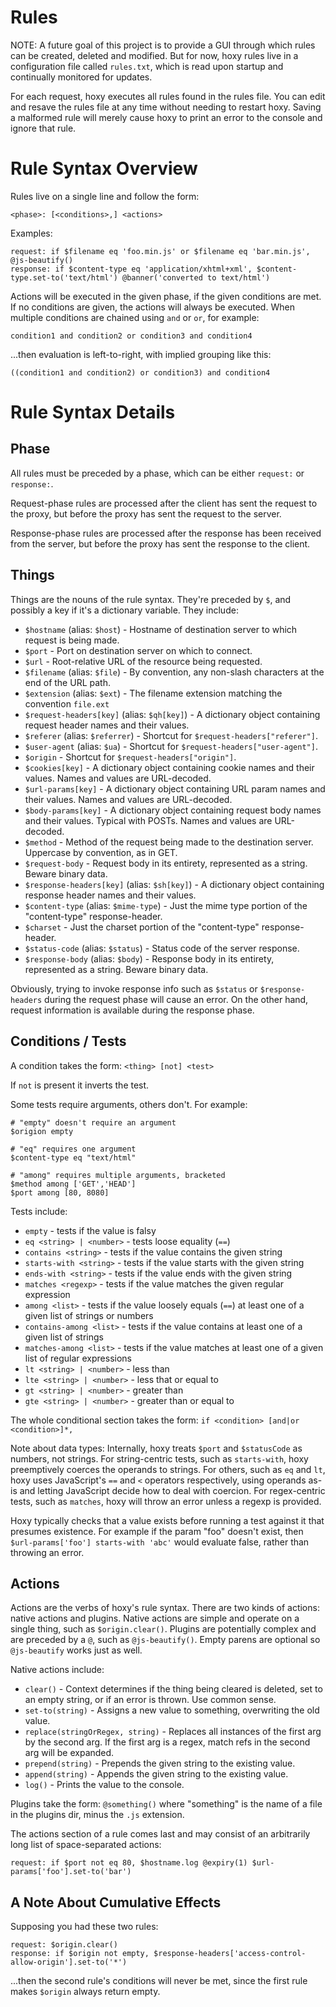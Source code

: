 Rules
=====

NOTE: A future goal of this project is to provide a GUI through which rules can be created, deleted and modified. But for now, hoxy rules live in a configuration file called `rules.txt`, which is read upon startup and continually monitored for updates.

For each request, hoxy executes all rules found in the rules file. You can edit and resave the rules file at any time without needing to restart hoxy. Saving a malformed rule will merely cause hoxy to print an error to the console and ignore that rule.

Rule Syntax Overview
====================

Rules live on a single line and follow the form:

    <phase>: [<conditions>,] <actions>

Examples:

    request: if $filename eq 'foo.min.js' or $filename eq 'bar.min.js', @js-beautify()
    response: if $content-type eq 'application/xhtml+xml', $content-type.set-to('text/html') @banner('converted to text/html')

Actions will be executed in the given phase, if the given conditions are met. If no conditions are given, the actions will always be executed. When multiple conditions are chained using `and` or `or`, for example:

    condition1 and condition2 or condition3 and condition4

...then evaluation is left-to-right, with implied grouping like this:

    ((condition1 and condition2) or condition3) and condition4

Rule Syntax Details
===================

Phase
-----

All rules must be preceded by a phase, which can be either `request:` or `response:`.

Request-phase rules are processed after the client has sent the request to the proxy, but before the proxy has sent the request to the server.

Response-phase rules are processed after the response has been received from the server, but before the proxy has sent the response to the client.

Things
------

Things are the nouns of the rule syntax. They're preceded by `$`, and possibly a key if it's a dictionary variable. They include:

* `$hostname` (alias: `$host`) - Hostname of destination server to which request is being made.
* `$port` - Port on destination server on which to connect.
* `$url` - Root-relative URL of the resource being requested.
* `$filename` (alias: `$file`) - By convention, any non-slash characters at the end of the URL path.
* `$extension` (alias: `$ext`) - The filename extension matching the convention `file.ext`
* `$request-headers[key]` (alias: `$qh[key]`) - A dictionary object containing request header names and their values.
* `$referer` (alias: `$referrer`) - Shortcut for `$request-headers["referer"]`.
* `$user-agent` (alias: `$ua`) - Shortcut for `$request-headers["user-agent"]`.
* `$origin` - Shortcut for `$request-headers["origin"]`.
* `$cookies[key]` - A dictionary object containing cookie names and their values. Names and values are URL-decoded.
* `$url-params[key]` - A dictionary object containing URL param names and their values. Names and values are URL-decoded.
* `$body-params[key]` - A dictionary object containing request body names and their values. Typical with POSTs. Names and values are URL-decoded.
* `$method` - Method of the request being made to the destination server. Uppercase by convention, as in GET.
* `$request-body` - Request body in its entirety, represented as a string. Beware binary data.
* `$response-headers[key]` (alias: `$sh[key]`) - A dictionary object containing response header names and their values.
* `$content-type` (alias: `$mime-type`) - Just the mime type portion of the "content-type" response-header.
* `$charset` - Just the charset portion of the "content-type" response-header.
* `$status-code` (alias: `$status`) - Status code of the server response.
* `$response-body` (alias: `$body`) - Response body in its entirety, represented as a string. Beware binary data.

Obviously, trying to invoke response info such as `$status` or `$response-headers` during the request phase will cause an error. On the other hand, request information is available during the response phase.

Conditions / Tests
----------

A condition takes the form: `<thing> [not] <test>`

If `not` is present it inverts the test.

Some tests require arguments, others don't. For example:

    # "empty" doesn't require an argument
    $origion empty

    # "eq" requires one argument
    $content-type eq "text/html"

    # "among" requires multiple arguments, bracketed
    $method among ['GET','HEAD']
    $port among [80, 8080]

Tests include:

* `empty` - tests if the value is falsy
* `eq <string> | <number>` - tests loose equality (`==`)
* `contains <string>` - tests if the value contains the given string
* `starts-with <string>` - tests if the value starts with the given string
* `ends-with <string>` - tests if the value ends with the given string
* `matches <regexp>` - tests if the value matches the given regular expression
* `among <list>` - tests if the value loosely equals (`==`) at least one of a given list of strings or numbers
* `contains-among <list>` - tests if the value contains at least one of a given list of strings
* `matches-among <list>` - tests if the value matches at least one of a given list of regular expressions
* `lt <string> | <number>` - less than
* `lte <string> | <number>` - less that or equal to
* `gt <string> | <number>` - greater than
* `gte <string> | <number>` - greater than or equal to

The whole conditional section takes the form: `if <condition> [and|or <condition>]*,`

Note about data types: Internally, hoxy treats `$port` and `$statusCode` as numbers, not strings. For string-centric tests, such as `starts-with`, hoxy preemptively coerces the operands to strings. For others, such as `eq` and `lt`, hoxy uses JavaScript's `==` and `<` operators respectively, using operands as-is and letting JavaScript decide how to deal with coercion. For regex-centric tests, such as `matches`, hoxy will throw an error unless a regexp is provided.

Hoxy typically checks that a value exists before running a test against it that presumes existence. For example if the param "foo" doesn't exist, then `$url-params['foo'] starts-with 'abc'` would evaluate false, rather than throwing an error.

Actions
-------

Actions are the verbs of hoxy's rule syntax. There are two kinds of actions: native actions and plugins. Native actions are simple and operate on a single thing, such as `$origin.clear()`. Plugins are potentially complex and are preceded by a `@`, such as `@js-beautify()`. Empty parens are optional so `@js-beautify` works just as well.

Native actions include:

* `clear()` - Context determines if the thing being cleared is deleted, set to an empty string, or if an error is thrown. Use common sense.
* `set-to(string)` - Assigns a new value to something, overwriting the old value.
* `replace(stringOrRegex, string)` - Replaces all instances of the first arg by the second arg. If the first arg is a regex, match refs in the second arg will be expanded.
* `prepend(string)` - Prepends the given string to the existing value.
* `append(string)` - Appends the given string to the existing value.
* `log()` - Prints the value to the console.

Plugins take the form: `@something()` where "something" is the name of a file in the plugins dir, minus the `.js` extension.

The actions section of a rule comes last and may consist of an arbitrarily long list of space-separated actions:

    request: if $port not eq 80, $hostname.log @expiry(1) $url-params['foo'].set-to('bar')

A Note About Cumulative Effects
-------------------------------

Supposing you had these two rules:

    request: $origin.clear()
    response: if $origin not empty, $response-headers['access-control-allow-origin'].set-to('*')

...then the second rule's conditions will never be met, since the first rule makes `$origin` always return empty.

